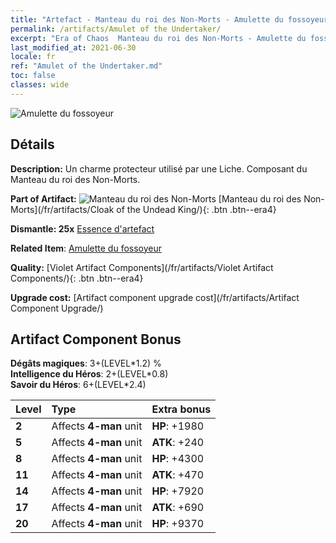 ```yaml
---
title: "Artefact - Manteau du roi des Non-Morts - Amulette du fossoyeur"
permalink: /artifacts/Amulet of the Undertaker/
excerpt: "Era of Chaos  Manteau du roi des Non-Morts - Amulette du fossoyeur. Un charme protecteur utilisé par une Liche. Composant du Manteau du roi des Non-Morts."
last_modified_at: 2021-06-30
locale: fr
ref: "Amulet of the Undertaker.md"
toc: false
classes: wide
---
```


 ![Amulette du fossoyeur](/images/t/artifact_40321.png)



## Détails

 **Description:** Un charme protecteur utilisé par une Liche. Composant du Manteau du roi des Non-Morts.

 **Part of Artifact:** ![Manteau du roi des Non-Morts](/images/t/icon_artifact_32.png) [Manteau du roi des Non-Morts](/fr/artifacts/Cloak of the Undead King/){: .btn .btn--era4}

 **Dismantle: 25x** [Essence d'artefact](/ItemsFR/con_905/)

 **Related Item**: [Amulette du fossoyeur](/ItemsFR/art_129/)

 **Quality:** [Violet Artifact Components](/fr/artifacts/Violet Artifact Components/){: .btn .btn--era4}

 **Upgrade cost:** [Artifact component upgrade cost](/fr/artifacts/Artifact Component Upgrade/)

## Artifact Component Bonus

  **Dégâts magiques**: 3+(LEVEL\*1.2) %<br/>**Intelligence du Héros**: 2+(LEVEL\*0.8)<br/>**Savoir du Héros**: 6+(LEVEL\*2.4)

  |  Level  | Type |    Extra bonus  | 
  |:--------|:-----|:----------------| 
  | **2** | Affects **4-man** unit | **HP**: +1980 | 
  | **5** | Affects **4-man** unit | **ATK**: +240 | 
  | **8** | Affects **4-man** unit | **HP**: +4300 | 
  | **11** | Affects **4-man** unit | **ATK**: +470 | 
  | **14** | Affects **4-man** unit | **HP**: +7920 | 
  | **17** | Affects **4-man** unit | **ATK**: +690 | 
  | **20** | Affects **4-man** unit | **HP**: +9370 | 
